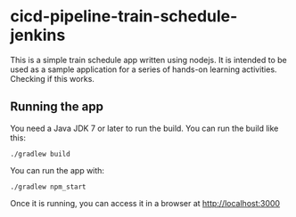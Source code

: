# cicd-pipeline-train-schedule-jenkins

This is a simple train schedule app written using nodejs. It is intended to be used as a sample application for a series of hands-on learning activities. Checking if this works.

## Running the app

You need a Java JDK 7 or later to run the build. You can run the build like this:

    ./gradlew build

You can run the app with:

    ./gradlew npm_start

Once it is running, you can access it in a browser at [http://localhost:3000](http://localhost:3000)
